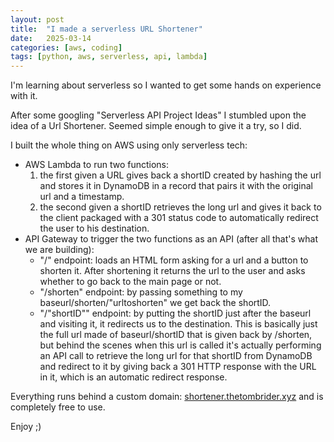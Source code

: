 ```yaml
---
layout: post
title:  "I made a serverless URL Shortener"
date:   2025-03-14
categories: [aws, coding]
tags: [python, aws, serverless, api, lambda]
---
```


I'm learning about serverless so I wanted to get some hands on experience with it. 

After some googling "Serverless API Project Ideas" I stumbled upon the idea of a Url Shortener. Seemed simple enough to give it a try, so I did.

I built the whole thing on AWS using only serverless tech:
- AWS Lambda to run two functions:
    1. the first given a URL gives back a shortID created by hashing the url and stores it in DynamoDB in a record that pairs it with the original url and a timestamp.
    2. the second given a shortID retrieves the long url and gives it back to the client packaged with a 301 status code to automatically redirect the user to his destination. 
- API Gateway to trigger the two functions as an API (after all that's what we are building):
    - "/" endpoint: loads an HTML form asking for a url and a button to shorten it. After shortening it returns the url to the user and asks whether to go back to the main page or not.
    - "/shorten" endpoint: by passing something to my baseurl/shorten/"urltoshorten" we get back the shortID.
    - "/"shortID"" endpoint: by putting the shortID just after the baseurl and visiting it, it redirects us to the destination. This is basically just the full url made of baseurl/shortID that is given back by /shorten, but behind the scenes when this url is called it's actually performing an API call to retrieve the long url for that shortID from DynamoDB and redirect to it by giving back a 301 HTTP response with the URL in it, which is an automatic redirect response. 

Everything runs behind a custom domain: [shortener.thetombrider.xyz](https://shortener.thetombrider.xyz) and is completely free to use. 

Enjoy ;)
